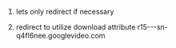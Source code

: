 
1. lets only redirect if necessary

2. redirect to utilize download attribute
r15---sn-q4fl6nee.googlevideo.com
